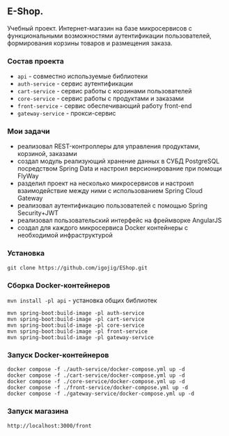 ## E-Shop.

Учебный проект. Интернет-магазин на базе микросервисов с функциональными возможностями аутентификации пользователей, формирования корзины товаров и размещения заказа.

### Состав проекта
 - `api` - совместно используемые библиотеки
 - `auth-service` - сервис аутентификации
 - `cart-service` - сервис работы с корзинами пользователей
 - `core-service` - сервис работы с продуктами и заказами
 - `front-service` - сервис обеспечивающий работу front-end
 - `gateway-service` - прокси-сервис

### Мои задачи
- реализовал REST-контроллеры для управления
  продуктами, корзиной, заказами
- создал модуль реализующий хранение данных в СУБД PostgreSQL посредством Spring Data и
  настроил версионирование при помощи FlyWay
- разделил проект на несколько микросервисов и настроил взаимодействие между ними с
  использованием Spring Cloud Gateway
- реализовал аутентификацию пользователей с помощью Spring Security+JWT
- реализовал пользовательский интерфейс на фреймворке AngularJS
- создал для каждого микросервиса Docker контейнеры с необходимой инфраструктурой

### Установка
`git clone https://github.com/igojig/EShop.git`

### Сборка Docker-контейнеров
`mvn install -pl api` - установка общих библиотек
```
mvn spring-boot:build-image -pl auth-service
mvn spring-boot:build-image -pl cart-service
mvn spring-boot:build-image -pl core-service
mvn spring-boot:build-image -pl front-service
mvn spring-boot:build-image -pl gateway-service
```

### Запуск Docker-контейнеров
```
docker compose -f ./auth-service/docker-compose.yml up -d
docker compose -f ./cart-service/docker-compose.yml up -d
docker compose -f ./core-service/docker-compose.yml up -d
docker compose -f ./front-service/docker-compose.yml up -d
docker compose -f ./gateway-service/docker-compose.yml up -d
```

### Запуск магазина
```
http://localhost:3000/front
```



